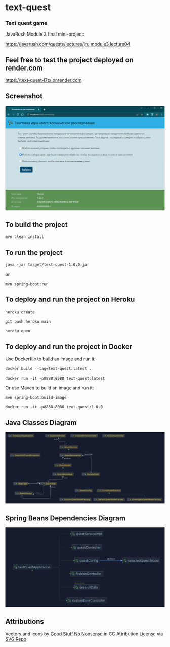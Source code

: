 # text-quest
### Text quest game

JavaRush Module 3 final mini-project:

https://javarush.com/quests/lectures/jru.module3.lecture04

## Feel free to test the project deployed on render.com

https://text-quest-l7tx.onrender.com

## Screenshot

![screenshot](./src/main/resources/static/images/screenshot1.png?raw=true)

## To build the project
```
mvn clean install
```

## To run the project
```
java -jar target/text-quest-1.0.0.jar
```

or

```
mvn spring-boot:run
```

## To deploy and run the project on Heroku

```
heroku create
```

```
git push heroku main
```

```
heroku open
```

## To deploy and run the project in Docker

Use Dockerfile to build an image and run it:

```
docker build --tag=text-quest:latest .
```

```
docker run -it -p8888:8080 text-quest:latest
```

Оr use Maven to build an image and run it:

```
mvn spring-boot:build-image
```

```
docker run -it -p8888:8080 text-quest:1.0.0
```

## Java Classes Diagram

![screenshot](./src/main/resources/static/images/classes.png?raw=true)

## Spring Beans Dependencies Diagram

![screenshot](./src/main/resources/static/images/beans.png?raw=true)


## Attributions

Vectors and icons by <a href="https://goodstuffnononsense.com/hand-drawn-icons/space-icons/?ref=svgrepo.com" target="_blank">Good Stuff No Nonsense</a> in CC Attribution License via <a href="https://www.svgrepo.com/" target="_blank">SVG Repo</a>
